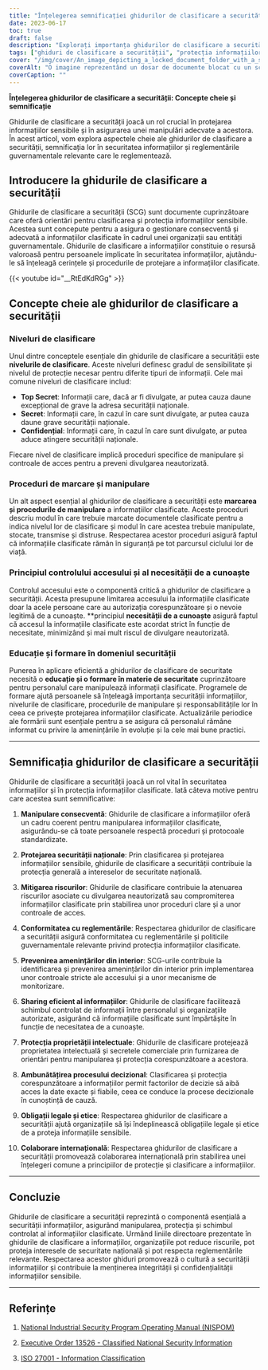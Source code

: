 ```yaml
---
title: "Înțelegerea semnificației ghidurilor de clasificare a securității în protecția informațiilor"
date: 2023-06-17
toc: true
draft: false
description: "Explorați importanța ghidurilor de clasificare a securității în protejarea informațiilor clasificate și în asigurarea conformității cu reglementările."
tags: ["ghiduri de clasificare a securității", "protecția informațiilor", "informații clasificate", "reglementări guvernamentale", "atenuarea riscurilor", "controlul accesului", "securitatea informațiilor", "proceduri de marcare", "proceduri de manipulare", "securitatea națională", "conformitate", "amenințări din interior", "schimbul de informații", "proprietate intelectuală", "procesul decizional", "obligații legale", "obligații etice", "colaborare internațională", "ISO 27001", "NISPOM", "Ordinul executiv 13526", "clasificarea informațiilor", "protecția datelor", "gestionarea informațiilor", "partajare controlată", "confidențialitatea informațiilor", "integritatea informațiilor", "cultura securității informațiilor", "orientări privind securitatea informațiilor", "practici de securitate a informațiilor", "conștientizarea securității informațiilor"]
cover: "/img/cover/An_image_depicting_a_locked_document_folder_with_a_shield.png"
coverAlt: "O imagine reprezentând un dosar de documente blocat cu un scut care simbolizează protecția informațiilor clasificate."
coverCaption: ""
---
```


**Înțelegerea ghidurilor de clasificare a securității: Concepte cheie și semnificație**

Ghidurile de clasificare a securității joacă un rol crucial în protejarea informațiilor sensibile și în asigurarea unei manipulări adecvate a acestora. În acest articol, vom explora aspectele cheie ale ghidurilor de clasificare a securității, semnificația lor în securitatea informațiilor și reglementările guvernamentale relevante care le reglementează.

## **Introducere la ghidurile de clasificare a securității**

Ghidurile de clasificare a securității (SCG) sunt documente cuprinzătoare care oferă orientări pentru clasificarea și protecția informațiilor sensibile. Acestea sunt concepute pentru a asigura o gestionare consecventă și adecvată a informațiilor clasificate în cadrul unei organizații sau entități guvernamentale. Ghidurile de clasificare a informațiilor constituie o resursă valoroasă pentru persoanele implicate în securitatea informațiilor, ajutându-le să înțeleagă cerințele și procedurile de protejare a informațiilor clasificate.

{{< youtube id="__RtEdKdRGg" >}}

## **Concepte cheie ale ghidurilor de clasificare a securității**

### **Niveluri de clasificare**

Unul dintre conceptele esențiale din ghidurile de clasificare a securității este **nivelurile de clasificare**. Aceste niveluri definesc gradul de sensibilitate și nivelul de protecție necesar pentru diferite tipuri de informații. Cele mai comune niveluri de clasificare includ:

- **Top Secret**: Informații care, dacă ar fi divulgate, ar putea cauza daune excepțional de grave la adresa securității naționale.
- **Secret**: Informații care, în cazul în care sunt divulgate, ar putea cauza daune grave securității naționale.
- **Confidențial**: Informații care, în cazul în care sunt divulgate, ar putea aduce atingere securității naționale.

Fiecare nivel de clasificare implică proceduri specifice de manipulare și controale de acces pentru a preveni divulgarea neautorizată.

### **Proceduri de marcare și manipulare**

Un alt aspect esențial al ghidurilor de clasificare a securității este **marcarea și procedurile de manipulare** a informațiilor clasificate. Aceste proceduri descriu modul în care trebuie marcate documentele clasificate pentru a indica nivelul lor de clasificare și modul în care acestea trebuie manipulate, stocate, transmise și distruse. Respectarea acestor proceduri asigură faptul că informațiile clasificate rămân în siguranță pe tot parcursul ciclului lor de viață.

### **Principiul controlului accesului și al necesității de a cunoaște**

Controlul accesului este o componentă critică a ghidurilor de clasificare a securității. Acesta presupune limitarea accesului la informațiile clasificate doar la acele persoane care au autorizația corespunzătoare și o nevoie legitimă de a cunoaște. **principiul **necesității de a cunoaște** asigură faptul că accesul la informațiile clasificate este acordat strict în funcție de necesitate, minimizând și mai mult riscul de divulgare neautorizată.

### **Educație și formare în domeniul securității**

Punerea în aplicare eficientă a ghidurilor de clasificare de securitate necesită o **educație și o formare în materie de securitate** cuprinzătoare pentru personalul care manipulează informații clasificate. Programele de formare ajută persoanele să înțeleagă importanța securității informațiilor, nivelurile de clasificare, procedurile de manipulare și responsabilitățile lor în ceea ce privește protejarea informațiilor clasificate. Actualizările periodice ale formării sunt esențiale pentru a se asigura că personalul rămâne informat cu privire la amenințările în evoluție și la cele mai bune practici.

______

## **Semnificația ghidurilor de clasificare a securității**

Ghidurile de clasificare a securității joacă un rol vital în securitatea informațiilor și în protecția informațiilor clasificate. Iată câteva motive pentru care acestea sunt semnificative:

1. **Manipulare consecventă**: Ghidurile de clasificare a informațiilor oferă un cadru coerent pentru manipularea informațiilor clasificate, asigurându-se că toate persoanele respectă proceduri și protocoale standardizate.

2. **Protejarea securității naționale**: Prin clasificarea și protejarea informațiilor sensibile, ghidurile de clasificare a securității contribuie la protecția generală a intereselor de securitate națională.

3. **Mitigarea riscurilor**: Ghidurile de clasificare contribuie la atenuarea riscurilor asociate cu divulgarea neautorizată sau compromiterea informațiilor clasificate prin stabilirea unor proceduri clare și a unor controale de acces.

4. **Conformitatea cu reglementările**: Respectarea ghidurilor de clasificare a securității asigură conformitatea cu reglementările și politicile guvernamentale relevante privind protecția informațiilor clasificate.

5. **Prevenirea amenințărilor din interior**: SCG-urile contribuie la identificarea și prevenirea amenințărilor din interior prin implementarea unor controale stricte ale accesului și a unor mecanisme de monitorizare.

6. **Sharing eficient al informațiilor**: Ghidurile de clasificare facilitează schimbul controlat de informații între personalul și organizațiile autorizate, asigurând că informațiile clasificate sunt împărtășite în funcție de necesitatea de a cunoaște.

7. **Protecția proprietății intelectuale**: Ghidurile de clasificare protejează proprietatea intelectuală și secretele comerciale prin furnizarea de orientări pentru manipularea și protecția corespunzătoare a acestora.

8. **Ambunătățirea procesului decizional**: Clasificarea și protecția corespunzătoare a informațiilor permit factorilor de decizie să aibă acces la date exacte și fiabile, ceea ce conduce la procese decizionale în cunoștință de cauză.

9. **Obligații legale și etice**: Respectarea ghidurilor de clasificare a securității ajută organizațiile să își îndeplinească obligațiile legale și etice de a proteja informațiile sensibile.

10. **Colaborare internațională**: Respectarea ghidurilor de clasificare a securității promovează colaborarea internațională prin stabilirea unei înțelegeri comune a principiilor de protecție și clasificare a informațiilor.

______

## **Concluzie**

Ghidurile de clasificare a securității reprezintă o componentă esențială a securității informațiilor, asigurând manipularea, protecția și schimbul controlat al informațiilor clasificate. Urmând liniile directoare prezentate în ghidurile de clasificare a informațiilor, organizațiile pot reduce riscurile, pot proteja interesele de securitate națională și pot respecta reglementările relevante. Respectarea acestor ghiduri promovează o cultură a securității informațiilor și contribuie la menținerea integrității și confidențialității informațiilor sensibile.

______

## **Referințe**

1. [National Industrial Security Program Operating Manual (NISPOM)](https://www.federalregister.gov/documents/2020/12/21/2020-27698/national-industrial-security-program-operating-manual-nispom)

2. [Executive Order 13526 - Classified National Security Information](https://www.archives.gov/isoo/policy-documents/cnsi-eo.html)

3. [ISO 27001 - Information Classification](https://www.iso.org/isoiec-27001-information-security.html)
